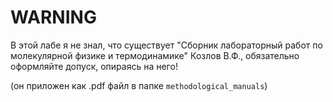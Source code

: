 # WARNING

В этой лабе я не знал, что существует "Сборник лабораторный работ по молекулярной физике и термодинамике" Козлов В.Ф., обязательно оформляйте допуск, опираясь на него!

(он приложен как .pdf файл в папке `methodological_manuals`)